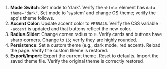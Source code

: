 1. **Mode Switch**: Set mode to 'dark'. Verify the `<html>` element has `data-theme="dark"`. Set mode to 'system' and change OS theme; verify the app's theme follows.
2. **Accent Color**: Update accent color to `#EB5A46`. Verify the CSS variable `--accent` is updated and that buttons reflect the new color.
3. **Radius Slider**: Change corner radius to `0`. Verify cards and buttons have sharp corners. Change to `16`; verify they are highly rounded.
4. **Persistence**: Set a custom theme (e.g., dark mode, red accent). Reload the page. Verify the custom theme is restored.
5. **Export/Import**: Export the current theme. Reset to defaults. Import the saved theme file. Verify the original theme is correctly restored.
